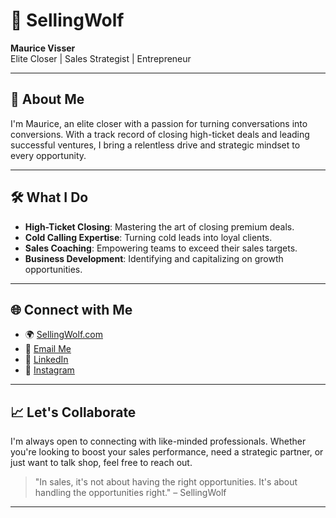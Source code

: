 # 🐺 SellingWolf

**Maurice Visser**  
Elite Closer | Sales Strategist | Entrepreneur

---

## 🚀 About Me

I'm Maurice, an elite closer with a passion for turning conversations into conversions. With a track record of closing high-ticket deals and leading successful ventures, I bring a relentless drive and strategic mindset to every opportunity.

---

## 🛠️ What I Do

- **High-Ticket Closing**: Mastering the art of closing premium deals.
- **Cold Calling Expertise**: Turning cold leads into loyal clients.
- **Sales Coaching**: Empowering teams to exceed their sales targets.
- **Business Development**: Identifying and capitalizing on growth opportunities.

---

## 🌐 Connect with Me

- 🌍 [SellingWolf.com](https://sellingwolf.com)
- 📧 [Email Me](mailto:maurice@sellingwolf.com)
- 💼 [LinkedIn](https://www.linkedin.com/in/mauricevisser)
- 📸 [Instagram](https://www.instagram.com/sellingwolf)

---

## 📈 Let's Collaborate

I'm always open to connecting with like-minded professionals. Whether you're looking to boost your sales performance, need a strategic partner, or just want to talk shop, feel free to reach out.

> "In sales, it's not about having the right opportunities. It's about handling the opportunities right." – SellingWolf

---
